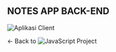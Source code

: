 ## NOTES APP BACK-END

![Aplikasi Client](http://notesapp-v1.dicodingacademy.com/)

<- Back to ![JavaScript Project](https://github.com/yeftakun/javascript-project)